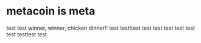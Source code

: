 # metacoin is meta

test
test
winner, winner, chicken dinner!!
test
testttest
test
test
test
test
test
test
testtest
test
